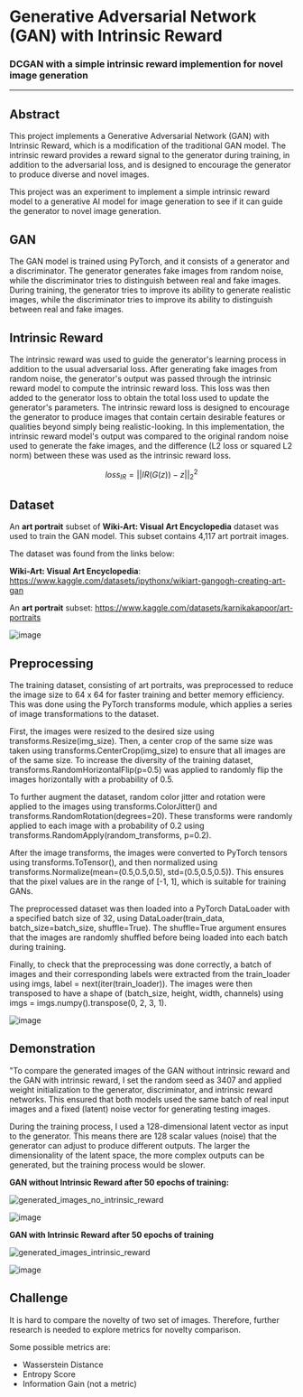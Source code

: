 # Generative Adversarial Network (GAN) with Intrinsic Reward

### DCGAN with a simple intrinsic reward implemention for novel image generation

---
## Abstract
This project implements a Generative Adversarial Network (GAN) with Intrinsic Reward, 
which is a modification of the traditional GAN model. 
The intrinsic reward provides a reward signal to the generator during training, in addition to the adversarial loss, 
and is designed to encourage the generator to produce diverse and novel images.

This project was an experiment to implement a simple intrinsic reward model to a generative AI model 
for image generation to see if it can guide the generator to novel image generation.

## GAN
The GAN model is trained using PyTorch, and it consists of a generator and a discriminator. 
The generator generates fake images from random noise, while the discriminator tries to distinguish between real and fake images. 
During training, the generator tries to improve its ability to generate realistic images, 
while the discriminator tries to improve its ability to distinguish between real and fake images.

## Intrinsic Reward
The intrinsic reward was used to guide the generator's learning process in addition to the usual adversarial loss. 
After generating fake images from random noise, the generator's output was passed through the intrinsic reward model to compute the intrinsic reward loss. 
This loss was then added to the generator loss to obtain the total loss used to update the generator's parameters. 
The intrinsic reward loss is designed to encourage the generator to produce images that contain certain desirable features 
or qualities beyond simply being realistic-looking. 
In this implementation, the intrinsic reward model's output was compared to the original random noise used to generate the fake images, 
and the difference (L2 loss or squared L2 norm) between these was used as the intrinsic reward loss.

$$loss_{IR} = ||IR(G(z)) - z||_2^2$$

## Dataset
An __art portrait__ subset of __Wiki-Art: Visual Art Encyclopedia__ dataset was used to train the GAN model. This subset contains 4,117 art portrait images.

The dataset was found from the links below:

__Wiki-Art: Visual Art Encyclopedia__: https://www.kaggle.com/datasets/ipythonx/wikiart-gangogh-creating-art-gan

An __art portrait__ subset: https://www.kaggle.com/datasets/karnikakapoor/art-portraits

![image](https://user-images.githubusercontent.com/83327791/224470564-8b4f739c-ad4c-4f3a-84ac-b6d477afff23.png)

## Preprocessing
The training dataset, consisting of art portraits, was preprocessed to reduce the image size to 64 x 64 for faster training and better memory efficiency. This was done using the PyTorch transforms module, which applies a series of image transformations to the dataset.

First, the images were resized to the desired size using transforms.Resize(img_size). Then, a center crop of the same size was taken using transforms.CenterCrop(img_size) to ensure that all images are of the same size. To increase the diversity of the training dataset, transforms.RandomHorizontalFlip(p=0.5) was applied to randomly flip the images horizontally with a probability of 0.5.

To further augment the dataset, random color jitter and rotation were applied to the images using transforms.ColorJitter() and transforms.RandomRotation(degrees=20). These transforms were randomly applied to each image with a probability of 0.2 using transforms.RandomApply(random_transforms, p=0.2).

After the image transforms, the images were converted to PyTorch tensors using transforms.ToTensor(), and then normalized using transforms.Normalize(mean=(0.5,0.5,0.5), std=(0.5,0.5,0.5)). This ensures that the pixel values are in the range of [-1, 1], which is suitable for training GANs.

The preprocessed dataset was then loaded into a PyTorch DataLoader with a specified batch size of 32, using DataLoader(train_data, batch_size=batch_size, shuffle=True). The shuffle=True argument ensures that the images are randomly shuffled before being loaded into each batch during training.

Finally, to check that the preprocessing was done correctly, a batch of images and their corresponding labels were extracted from the train_loader using imgs, label = next(iter(train_loader)). The images were then transposed to have a shape of (batch_size, height, width, channels) using imgs = imgs.numpy().transpose(0, 2, 3, 1).

![image](https://user-images.githubusercontent.com/83327791/224470783-c164bee6-4c6d-4933-99d4-9200f33cbe7d.png)

## Demonstration
"To compare the generated images of the GAN without intrinsic reward and the GAN with intrinsic reward, 
I set the random seed as 3407 and applied weight initialization to the generator, discriminator, and intrinsic reward networks. 
This ensured that both models used the same batch of real input images and a fixed (latent) noise vector for generating testing images.

During the training process, I used a 128-dimensional latent vector as input to the generator. 
This means there are 128 scalar values (noise) that the generator can adjust to produce different outputs. 
The larger the dimensionality of the latent space, the more complex outputs can be generated, 
but the training process would be slower.

__GAN without Intrinsic Reward after 50 epochs of training:__

![generated_images_no_intrinsic_reward](https://user-images.githubusercontent.com/83327791/224469386-479cc59b-b37d-4848-a8f8-dcfbccf39301.gif)

![image](https://user-images.githubusercontent.com/83327791/224470885-a5c85be6-3cd4-4733-ab5e-0ac2c81e7200.png)

__GAN with Intrinsic Reward after 50 epochs of training__

![generated_images_intrinsic_reward](https://user-images.githubusercontent.com/83327791/224469391-b2110d9d-a0ed-4b46-b0eb-b93649f859ed.gif)

![image](https://user-images.githubusercontent.com/83327791/224470868-23777437-a551-4483-be45-1848d225d10b.png)

## Challenge
It is hard to compare the novelty of two set of images. 
Therefore, further research is needed to explore metrics for novelty comparison.

Some possible metrics are:
- Wasserstein Distance
- Entropy Score
- Information Gain (not a metric)
